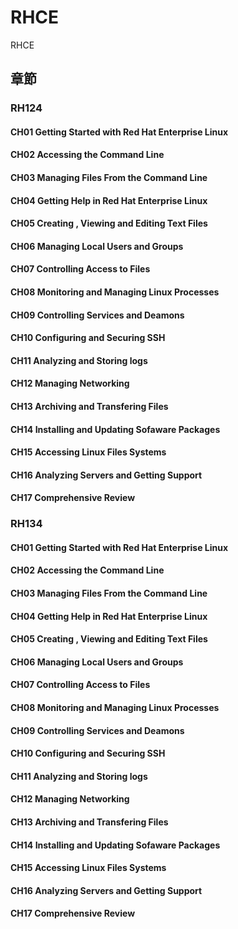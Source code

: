 # RHCE
RHCE

## 章節

### RH124 
#### CH01 Getting Started with Red Hat Enterprise Linux
#### CH02 Accessing the Command Line
#### CH03 Managing Files From the Command Line
#### CH04 Getting Help in Red Hat Enterprise Linux
#### CH05 Creating , Viewing and Editing Text Files
#### CH06 Managing Local Users and Groups
#### CH07 Controlling Access to Files
#### CH08 Monitoring and Managing Linux Processes
#### CH09 Controlling Services and Deamons
#### CH10 Configuring and Securing SSH
#### CH11 Analyzing and Storing logs
#### CH12 Managing Networking
#### CH13 Archiving and Transfering Files
#### CH14 Installing and Updating Sofaware Packages
#### CH15 Accessing Linux Files Systems
#### CH16 Analyzing Servers and Getting Support
#### CH17 Comprehensive Review

### RH134 

#### CH01 Getting Started with Red Hat Enterprise Linux
#### CH02 Accessing the Command Line
#### CH03 Managing Files From the Command Line
#### CH04 Getting Help in Red Hat Enterprise Linux
#### CH05 Creating , Viewing and Editing Text Files
#### CH06 Managing Local Users and Groups
#### CH07 Controlling Access to Files
#### CH08 Monitoring and Managing Linux Processes
#### CH09 Controlling Services and Deamons
#### CH10 Configuring and Securing SSH
#### CH11 Analyzing and Storing logs
#### CH12 Managing Networking
#### CH13 Archiving and Transfering Files
#### CH14 Installing and Updating Sofaware Packages
#### CH15 Accessing Linux Files Systems
#### CH16 Analyzing Servers and Getting Support
#### CH17 Comprehensive Review
